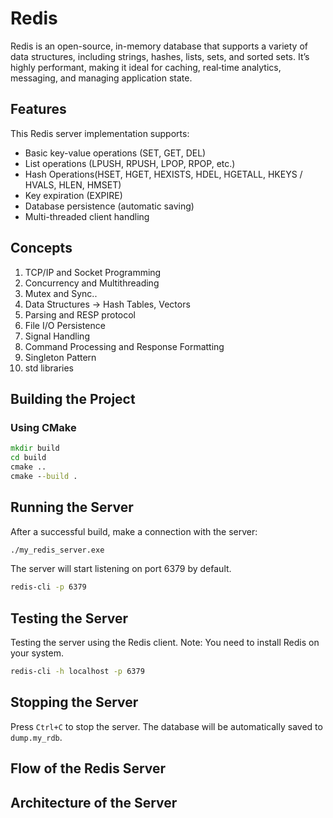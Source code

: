 # Redis

Redis is an open-source, in-memory database that supports a variety of data structures, including strings, hashes, lists, sets, and sorted sets. It’s highly performant, making it ideal for caching, real‑time analytics, messaging, and managing application state.

## Features

This Redis server implementation supports:
- Basic key-value operations (SET, GET, DEL)
- List operations (LPUSH, RPUSH, LPOP, RPOP, etc.)
- Hash Operations(HSET, HGET, HEXISTS, HDEL, HGETALL, HKEYS / HVALS, HLEN, HMSET)
- Key expiration (EXPIRE)
- Database persistence (automatic saving)
- Multi-threaded client handling

## Concepts

1. TCP/IP  and Socket Programming
2. Concurrency and Multithreading
3. Mutex and Sync..
4. Data Structures -> Hash Tables, Vectors
5. Parsing and RESP protocol 
6. File I/O Persistence
7. Signal Handling
8. Command Processing and Response Formatting 
9. Singleton Pattern 
10. std libraries

## Building the Project

### Using CMake
```cmd
mkdir build
cd build
cmake ..
cmake --build .
```

## Running the Server

After a successful build, make a connection with the server:
```cmd
./my_redis_server.exe
```

The server will start listening on port 6379 by default. 
```cmd
redis-cli -p 6379
```

## Testing the Server

Testing the server using the Redis client. Note: You need to install Redis on your system.

```cmd
redis-cli -h localhost -p 6379
```

## Stopping the Server

Press `Ctrl+C` to stop the server. The database will be automatically saved to `dump.my_rdb`.

## Flow of the Redis Server


## Architecture of the Server





